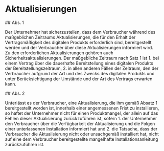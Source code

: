 # Aktualisierungen



\#\# Abs. 1

 Der Unternehmer hat sicherzustellen, dass dem Verbraucher während des maßgeblichen Zeitraums Aktualisierungen, die für den Erhalt der Vertragsmäßigkeit des digitalen Produkts erforderlich sind, bereitgestellt werden und der Verbraucher über diese Aktualisierungen informiert wird. Zu den erforderlichen Aktualisierungen gehören auch Sicherheitsaktualisierungen. Der maßgebliche Zeitraum nach Satz 1 ist  1\.
 bei einem Vertrag über die dauerhafte Bereitstellung eines digitalen Produkts der Bereitstellungszeitraum,
 2\.
 in allen anderen Fällen der Zeitraum, den der Verbraucher aufgrund der Art und des Zwecks des digitalen Produkts und unter Berücksichtigung der Umstände und der Art des Vertrags erwarten kann.


\#\# Abs. 2

 Unterlässt es der Verbraucher, eine Aktualisierung, die ihm gemäß Absatz 1 bereitgestellt worden ist, innerhalb einer angemessenen Frist zu installieren, so haftet der Unternehmer nicht für einen Produktmangel, der allein auf das Fehlen dieser Aktualisierung zurückzuführen ist, sofern  1\.
 der Unternehmer den Verbraucher über die Verfügbarkeit der Aktualisierung und die Folgen einer unterlassenen Installation informiert hat und
 2\.
 die Tatsache, dass der Verbraucher die Aktualisierung nicht oder unsachgemäß installiert hat, nicht auf eine dem Verbraucher bereitgestellte mangelhafte Installationsanleitung zurückzuführen ist.
 

